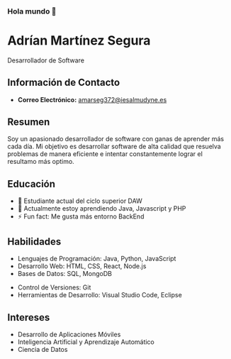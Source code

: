 ### Hola mundo 👋

<!--
**adrimartinez750/adrimartinez750** is a ✨ _special_ ✨ repository because its `README.md` (this file) appears on your GitHub profile.

Here are some ideas to get you started:

- 👯 I’m looking to collaborate on ...
- 🤔 I’m looking for help with ...
- 💬 Ask me about ...
- 😄 Pronouns: ...
- 📫 Como contactar conmigo: Nombre; Adrián Martínez Segura Email; amarseg372@iesalmudyne.es


-->

# Adrían Martínez Segura
Desarrollador de Software

## Información de Contacto
- **Correo Electrónico:** amarseg372@iesalmudyne.es
<!-- - **LinkedIn:** [LinkedIn](https://www.linkedin.com/in/tunombre/)
- **Twitter:** [@tunombre](https://twitter.com/tunombre)
- **Sitio Web:** [www.tusitio.com](https://www.tusitio.com) -->

## Resumen
Soy un apasionado desarrollador de software con ganas de aprender más cada día. Mi objetivo es desarrollar software de alta calidad que resuelva problemas de manera eficiente e intentar constantemente lograr el resultamo más optimo. <!--Me encanta trabajar en proyectos desafiantes y colaborar con equipos talentosos.-->


## Educación
- 🔭 Estudiante actual del ciclo superior DAW
- 🌱 Actualmente estoy aprendiendo Java, Javascript y PHP
- ⚡ Fun fact: Me gusta más entorno BackEnd

<!--### [Nombre de la Universidad]
**Licenciatura en Ciencias de la Computación** | Ciudad, País | [Fecha de Inicio] - [Fecha de Término]-->

## Habilidades
- Lenguajes de Programación: Java, Python, JavaScript
- Desarrollo Web: HTML, CSS, React, Node.js
- Bases de Datos: SQL, MongoDB
<!-- Metodologías Ágiles: Scrum, Kanban-->
- Control de Versiones: Git
- Herramientas de Desarrollo: Visual Studio Code, Eclipse

## Intereses
- Desarrollo de Aplicaciones Móviles
- Inteligencia Artificial y Aprendizaje Automático
- Ciencia de Datos
<!--
## Proyectos Destacados
- [Nombre del Proyecto] - Breve descripción del proyecto y enlace al repositorio en GitHub.
- [Nombre del Proyecto] - Breve descripción del proyecto y enlace al repositorio en GitHub.
- [Nombre del Proyecto] - Breve descripción del proyecto y enlace al repositorio en GitHub.

## Certificaciones
- Certificado de Desarrollador Web Full Stack (Institución y Fecha de Emisión)
- Certificado de Scrum Master (Institución y Fecha de Emisión)-->




